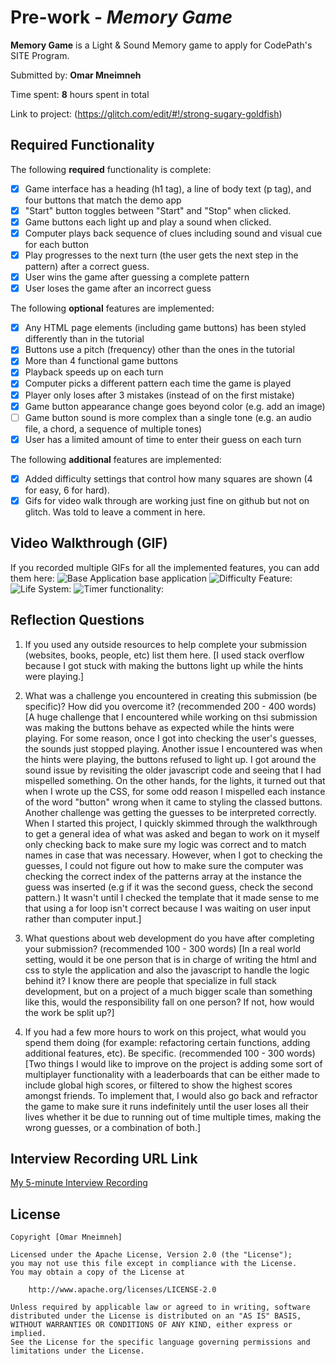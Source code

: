# Pre-work - *Memory Game*

**Memory Game** is a Light & Sound Memory game to apply for CodePath's SITE Program. 

Submitted by: **Omar Mneimneh**

Time spent: **8** hours spent in total

Link to project: (https://glitch.com/edit/#!/strong-sugary-goldfish)

## Required Functionality

The following **required** functionality is complete:

* [X] Game interface has a heading (h1 tag), a line of body text (p tag), and four buttons that match the demo app
* [X] "Start" button toggles between "Start" and "Stop" when clicked. 
* [X] Game buttons each light up and play a sound when clicked. 
* [X] Computer plays back sequence of clues including sound and visual cue for each button
* [X] Play progresses to the next turn (the user gets the next step in the pattern) after a correct guess. 
* [X] User wins the game after guessing a complete pattern
* [X] User loses the game after an incorrect guess

The following **optional** features are implemented:

* [X] Any HTML page elements (including game buttons) has been styled differently than in the tutorial
* [X] Buttons use a pitch (frequency) other than the ones in the tutorial
* [X] More than 4 functional game buttons
* [X] Playback speeds up on each turn
* [X] Computer picks a different pattern each time the game is played
* [x] Player only loses after 3 mistakes (instead of on the first mistake)
* [x] Game button appearance change goes beyond color (e.g. add an image)
* [ ] Game button sound is more complex than a single tone (e.g. an audio file, a chord, a sequence of multiple tones)
* [x] User has a limited amount of time to enter their guess on each turn

The following **additional** features are implemented:

- [X] Added difficulty settings that control how many squares are shown (4 for easy, 6 for hard).
- [x] Gifs for video walk through are working just fine on github but not on glitch. Was told to leave a comment in here.

## Video Walkthrough (GIF)

If you recorded multiple GIFs for all the implemented features, you can add them here:
![Base Application](http://g.recordit.co/T8ySQL5Wxh.gif) base application
![Difficulty Feature: ](http://g.recordit.co/sUpU4P9xlB.gif)
![Life System:](http://g.recordit.co/vaDEd849S3.gif)
![Timer functionality:](http://g.recordit.co/8JnkC3AA3F.gif)

## Reflection Questions
1. If you used any outside resources to help complete your submission (websites, books, people, etc) list them here. 
[I used stack overflow because I got stuck with making the buttons light up while the hints were playing.]

2. What was a challenge you encountered in creating this submission (be specific)? How did you overcome it? (recommended 200 - 400 words) 
[A huge challenge that I encountered while working on thsi submission was making the buttons behave as expected while the hints were playing. For some reason, once I got into checking the user's guesses, the sounds just stopped playing. Another issue I encountered was when the hints were playing, the buttons refused to light up. I got around the sound issue by revisiting the older javascript code and seeing that I had mispelled something. On the other hands, for the lights, it turned out that when I wrote up the CSS, for some odd reason I mispelled each instance of the word "button" wrong when it came to styling the classed buttons. Another challenge was getting the guesses to be interpreted correctly. When I started this project, I quickly skimmed through the walkthrough to get a general idea of what was asked and began to work on it myself only checking back to make sure my logic was correct and to match names in case that was necessary. However, when I got to checking the guesses, I could not figure out how to make sure the computer was checking the correct index of the patterns array at the instance the guess was inserted (e.g if it was the second guess, check the second pattern.) It wasn't until I checked the template that it made sense to me that using a for loop isn't correct because I was waiting on user input rather than computer input.]

3. What questions about web development do you have after completing your submission? (recommended 100 - 300 words) 
[In a real world setting, would it be one person that is in charge of writing the html and css to style the application and also the javascript to handle the logic behind it? I know there are people that specialize in full stack development, but on a project of a much bigger scale than something like this, would the responsibility fall on one person? If not, how would the work be split up?]

4. If you had a few more hours to work on this project, what would you spend them doing (for example: refactoring certain functions, adding additional features, etc). Be specific. (recommended 100 - 300 words) 
[Two things I would like to improve on the project is adding some sort of multiplayer functionality with a leaderboards that can be either made to include global high scores, or filtered to show the highest scores amongst friends. To implement that, I would also go back and refractor the game to make sure it runs indefinitely until the user loses all their lives whether it be due to running out of time multiple times, making the wrong guesses, or a combination of both.]



## Interview Recording URL Link

[My 5-minute Interview Recording](https://www.loom.com/share/b2a64e046b2b466fbf33b299417d00f4) 


## License

    Copyright [Omar Mneimneh]

    Licensed under the Apache License, Version 2.0 (the "License");
    you may not use this file except in compliance with the License.
    You may obtain a copy of the License at

        http://www.apache.org/licenses/LICENSE-2.0

    Unless required by applicable law or agreed to in writing, software
    distributed under the License is distributed on an "AS IS" BASIS,
    WITHOUT WARRANTIES OR CONDITIONS OF ANY KIND, either express or implied.
    See the License for the specific language governing permissions and
    limitations under the License.

